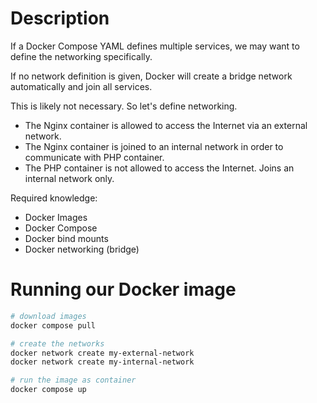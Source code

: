 # Description

If a Docker Compose YAML defines multiple services, we may want to define the networking specifically.

If no network definition is given, Docker will create a bridge network automatically and join all services.

This is likely not necessary. So let's define networking.

- The Nginx container is allowed to access the Internet via an external network.
- The Nginx container is joined to an internal network in order to communicate with PHP container.
- The PHP container is not allowed to access the Internet. Joins an internal network only.

Required knowledge:
- Docker Images
- Docker Compose
- Docker bind mounts
- Docker networking (bridge)

# Running our Docker image

````sh
# download images
docker compose pull

# create the networks
docker network create my-external-network
docker network create my-internal-network

# run the image as container
docker compose up
````
